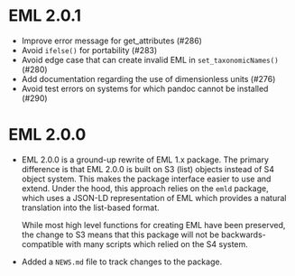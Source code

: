 # EML 2.0.1

* Improve error message for get_attributes (#286)
* Avoid `ifelse()` for portability (#283)
* Avoid edge case that can create invalid EML in `set_taxonomicNames()` (#280)
* Add documentation regarding the use of dimensionless units (#276)
* Avoid test errors on systems for which pandoc cannot be installed (#290)

# EML 2.0.0

* EML 2.0.0 is a ground-up rewrite of EML 1.x package.  The primary difference
  is that EML 2.0.0 is built on S3 (list) objects instead of S4 object system.
  This makes the package interface easier to use and extend.  Under the hood, this
  approach relies on the `emld` package, which uses a JSON-LD representation of EML
  which provides a natural translation into the list-based format.  
  
  While most high level functions for creating EML have been preserved, the change to
  S3 means that this package will not be backwards-compatible with  many scripts
  which relied on the S4 system. 

* Added a `NEWS.md` file to track changes to the package.
